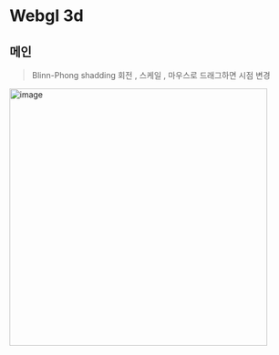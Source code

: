Webgl 3d
========



메인
---


> Blinn-Phong shadding
> 회전 , 스케일 , 마우스로 드래그하면 시점 변경



<img width="452" alt="image" src="https://github.com/JoKaeChat/webgl_initial/assets/126458067/0e56970f-8bb7-4f60-84fe-9ede95623f0a">
